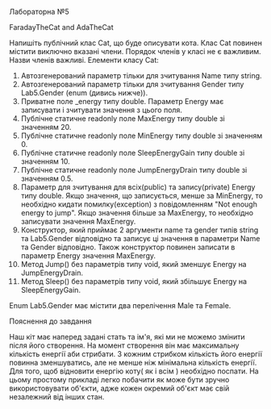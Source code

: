 Лабораторна №5

FaradayTheCat and AdaTheCat

Напишіть публічний клас Cat, що буде описувати кота. Клас Cat повинен містити виключно вказані члени. Порядок членів у класі не є важливим. Назви членів важливі. Елементи класу Cat:
1. Автозгенерований параметр тільки для зчитування Name типу string.
2. Автозгенерований параметр тільки для зчитування Gender типу Lab5.Gender (enum (дивись нижче)).
3. Приватне поле _energy типу double. Параметр Energy має записувати і зчитувати значення з цього поля.
4. Публічне статичне readonly поле MaxEnergy типу double зі значенням 20.
5. Публічне статичне readonly поле MinEnergy типу double зі значенням 0.
6. Публічне статичне readonly поле SleepEnergyGain типу double зі значенням 10.
7. Публічне статичне readonly поле JumpEnergyDrain типу double зі значенням 0.5.
8. Параметр для зчитування для всіх(public) та запису(private) Energy типу double. Якщо значення, що записується, менше за MinEnergy, то необхідно кидати помилку(exception) з повідомленням "Not enough energy to jump". Якщо значення більше за MaxEnergy, то необхідно записувати значення MaxEnergy.
9. Конструктор, який приймає 2 аргументи name та gender типів string та Lab5.Gender відповідно та записує ці значення в параметри Name та Gender відповідно. Також конструктор повинен записати в параметр Energy значення MaxEnergy.
10. Метод Jump() без параметрів типу void, який зменшує Energy на JumpEnergyDrain.
11. Метод Sleep() без параметрів типу void, який збільшує Energy на SleepEnergyGain.


Enum Lab5.Gender має містити два перелічення Male та Female.


Пояснення до завдання

Наш кіт має наперед задані стать та ім'я, які ми не можемо змінити після його створення. На момент створення він має максимальну кількість енергії аби стрибати. З кожним стрибком кількість його енергії повинна зменшуватись, але не менше ніж мінімальна кількість енергії. Для того, щоб відновити енергію коту( як і всім ) необхідно поспати. На цьому простому прикладі легко побачити як може бути зручно використовувати об'єкти, адже кожен окремий об'єкт має свій незалежний від інших стан.
